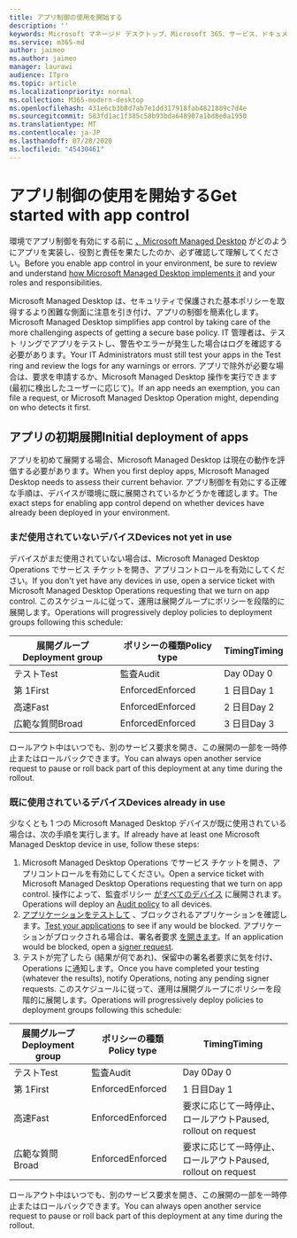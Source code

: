 ```yaml
---
title: アプリ制御の使用を開始する
description: ''
keywords: Microsoft マネージド デスクトップ、Microsoft 365、サービス、ドキュメント
ms.service: m365-md
author: jaimeo
ms.author: jaimeo
manager: laurawi
audience: ITpro
ms.topic: article
ms.localizationpriority: normal
ms.collection: M365-modern-desktop
ms.openlocfilehash: 431e6cb3b8d7ab7e1dd317918fab4821889c7d4e
ms.sourcegitcommit: 583fd1ac1f385c58b93bda648907a1bd8e0a1950
ms.translationtype: MT
ms.contentlocale: ja-JP
ms.lasthandoff: 07/28/2020
ms.locfileid: "45430461"
---
```

# <a name="get-started-with-app-control"></a><span data-ttu-id="bf249-103">アプリ制御の使用を開始する</span><span class="sxs-lookup"><span data-stu-id="bf249-103">Get started with app control</span></span>

<span data-ttu-id="bf249-104">環境でアプリ制御を有効にする前に [、Microsoft Managed Desktop](../service-description/app-control.md) がどのようにアプリを実装し、役割と責任を果たしたのか、必ず確認して理解してください。</span><span class="sxs-lookup"><span data-stu-id="bf249-104">Before you enable app control in your environment, be sure to review and understand [how Microsoft Managed Desktop implements it](../service-description/app-control.md) and your roles and responsibilities.</span></span>

<span data-ttu-id="bf249-105">Microsoft Managed Desktop は、セキュリティで保護された基本ポリシーを取得するより困難な側面に注意を引き付け、アプリの制御を簡素化します。</span><span class="sxs-lookup"><span data-stu-id="bf249-105">Microsoft Managed Desktop simplifies app control by taking care of the more challenging aspects of getting a secure base policy.</span></span> <span data-ttu-id="bf249-106">IT 管理者は、テスト リングでアプリをテストし、警告やエラーが発生した場合はログを確認する必要があります。</span><span class="sxs-lookup"><span data-stu-id="bf249-106">Your IT Administrators must still test your apps in the Test ring and review the logs for any warnings or errors.</span></span> <span data-ttu-id="bf249-107">アプリで除外が必要な場合は、要求を申請するか、Microsoft Managed Desktop 操作を実行できます (最初に検出したユーザーに応じて)。</span><span class="sxs-lookup"><span data-stu-id="bf249-107">If an app needs an exemption, you can file a request, or Microsoft Managed Desktop Operation might, depending on who detects it first.</span></span>

## <a name="initial-deployment-of-apps"></a><span data-ttu-id="bf249-108">アプリの初期展開</span><span class="sxs-lookup"><span data-stu-id="bf249-108">Initial deployment of apps</span></span>

<span data-ttu-id="bf249-109">アプリを初めて展開する場合、Microsoft Managed Desktop は現在の動作を評価する必要があります。</span><span class="sxs-lookup"><span data-stu-id="bf249-109">When you first deploy apps, Microsoft Managed Desktop needs to assess their current behavior.</span></span> <span data-ttu-id="bf249-110">アプリ制御を有効にする正確な手順は、デバイスが環境に既に展開されているかどうかを確認します。</span><span class="sxs-lookup"><span data-stu-id="bf249-110">The exact steps for enabling app control depend on whether devices have already been deployed in your environment.</span></span>

### <a name="devices-not-yet-in-use"></a><span data-ttu-id="bf249-111">まだ使用されていないデバイス</span><span class="sxs-lookup"><span data-stu-id="bf249-111">Devices not yet in use</span></span>

<span data-ttu-id="bf249-112">デバイスがまだ使用されていない場合は、Microsoft Managed Desktop Operations でサービス チケットを開き、アプリコントロールを有効にしてください。</span><span class="sxs-lookup"><span data-stu-id="bf249-112">If you don't yet have any devices in use, open a service ticket with Microsoft Managed Desktop Operations requesting that we turn on app control.</span></span> <span data-ttu-id="bf249-113">このスケジュールに従って、運用は展開グループにポリシーを段階的に展開します。</span><span class="sxs-lookup"><span data-stu-id="bf249-113">Operations will progressively deploy policies to deployment groups following this schedule:</span></span>

|<span data-ttu-id="bf249-114">展開グループ</span><span class="sxs-lookup"><span data-stu-id="bf249-114">Deployment group</span></span>  |<span data-ttu-id="bf249-115">ポリシーの種類</span><span class="sxs-lookup"><span data-stu-id="bf249-115">Policy type</span></span>  |<span data-ttu-id="bf249-116">Timing</span><span class="sxs-lookup"><span data-stu-id="bf249-116">Timing</span></span>  |
|---------|---------|---------|
|<span data-ttu-id="bf249-117">テスト</span><span class="sxs-lookup"><span data-stu-id="bf249-117">Test</span></span>     |  <span data-ttu-id="bf249-118">監査</span><span class="sxs-lookup"><span data-stu-id="bf249-118">Audit</span></span>       |  <span data-ttu-id="bf249-119">Day 0</span><span class="sxs-lookup"><span data-stu-id="bf249-119">Day 0</span></span>       |
|<span data-ttu-id="bf249-120">第 1</span><span class="sxs-lookup"><span data-stu-id="bf249-120">First</span></span>     | <span data-ttu-id="bf249-121">Enforced</span><span class="sxs-lookup"><span data-stu-id="bf249-121">Enforced</span></span>        | <span data-ttu-id="bf249-122">1 日目</span><span class="sxs-lookup"><span data-stu-id="bf249-122">Day 1</span></span>        |
|<span data-ttu-id="bf249-123">高速</span><span class="sxs-lookup"><span data-stu-id="bf249-123">Fast</span></span>     | <span data-ttu-id="bf249-124">Enforced</span><span class="sxs-lookup"><span data-stu-id="bf249-124">Enforced</span></span>        |  <span data-ttu-id="bf249-125">2 日目</span><span class="sxs-lookup"><span data-stu-id="bf249-125">Day 2</span></span>       |
|<span data-ttu-id="bf249-126">広範な質問</span><span class="sxs-lookup"><span data-stu-id="bf249-126">Broad</span></span>     | <span data-ttu-id="bf249-127">Enforced</span><span class="sxs-lookup"><span data-stu-id="bf249-127">Enforced</span></span>        |  <span data-ttu-id="bf249-128">3 日目</span><span class="sxs-lookup"><span data-stu-id="bf249-128">Day 3</span></span>       |

<span data-ttu-id="bf249-129">ロールアウト中はいつでも、別のサービス要求を開き、この展開の一部を一時停止またはロールバックできます。</span><span class="sxs-lookup"><span data-stu-id="bf249-129">You can always open another service request to pause or roll back part of this deployment at any time during the rollout.</span></span>

### <a name="devices-already-in-use"></a><span data-ttu-id="bf249-130">既に使用されているデバイス</span><span class="sxs-lookup"><span data-stu-id="bf249-130">Devices already in use</span></span>

<span data-ttu-id="bf249-131">少なくとも 1 つの Microsoft Managed Desktop デバイスが既に使用されている場合は、次の手順を実行します。</span><span class="sxs-lookup"><span data-stu-id="bf249-131">If already have at least one Microsoft Managed Desktop device in use, follow these steps:</span></span>

1. <span data-ttu-id="bf249-132">Microsoft Managed Desktop Operations でサービス チケットを開き、アプリコントロールを有効にしてください。</span><span class="sxs-lookup"><span data-stu-id="bf249-132">Open a service ticket with Microsoft Managed Desktop Operations requesting that we turn on app control.</span></span> <span data-ttu-id="bf249-133">操作によって、監査ポリシー [がすべてのデバイス](../service-description/app-control.md#audit-policy) に展開されます。</span><span class="sxs-lookup"><span data-stu-id="bf249-133">Operations will deploy an [Audit policy](../service-description/app-control.md#audit-policy) to all devices.</span></span>
2. <span data-ttu-id="bf249-134">[アプリケーションをテストして](../working-with-managed-desktop/work-with-app-control.md#add-a-new-app) 、ブロックされるアプリケーションを確認します。</span><span class="sxs-lookup"><span data-stu-id="bf249-134">[Test your applications](../working-with-managed-desktop/work-with-app-control.md#add-a-new-app) to see if any would be blocked.</span></span> <span data-ttu-id="bf249-135">アプリケーションがブロックされる場合は、署名者要求 [を開きます](../working-with-managed-desktop/work-with-app-control.md#add-or-remove-a-trusted-signer)。</span><span class="sxs-lookup"><span data-stu-id="bf249-135">If an application would be blocked, open a [signer request](../working-with-managed-desktop/work-with-app-control.md#add-or-remove-a-trusted-signer).</span></span> 
3. <span data-ttu-id="bf249-136">テストが完了したら (結果が何であれ)、保留中の署名者要求に気を付け、Operations に通知します。</span><span class="sxs-lookup"><span data-stu-id="bf249-136">Once you have completed your testing (whatever the results), notify Operations, noting any pending signer requests.</span></span> <span data-ttu-id="bf249-137">このスケジュールに従って、運用は展開グループにポリシーを段階的に展開します。</span><span class="sxs-lookup"><span data-stu-id="bf249-137">Operations will progressively deploy policies to deployment groups following this schedule:</span></span>

|<span data-ttu-id="bf249-138">展開グループ</span><span class="sxs-lookup"><span data-stu-id="bf249-138">Deployment group</span></span>  |<span data-ttu-id="bf249-139">ポリシーの種類</span><span class="sxs-lookup"><span data-stu-id="bf249-139">Policy type</span></span>  |<span data-ttu-id="bf249-140">Timing</span><span class="sxs-lookup"><span data-stu-id="bf249-140">Timing</span></span>  |
|---------|---------|---------|
|<span data-ttu-id="bf249-141">テスト</span><span class="sxs-lookup"><span data-stu-id="bf249-141">Test</span></span>     |  <span data-ttu-id="bf249-142">監査</span><span class="sxs-lookup"><span data-stu-id="bf249-142">Audit</span></span>       |  <span data-ttu-id="bf249-143">Day 0</span><span class="sxs-lookup"><span data-stu-id="bf249-143">Day 0</span></span>       |
|<span data-ttu-id="bf249-144">第 1</span><span class="sxs-lookup"><span data-stu-id="bf249-144">First</span></span>     | <span data-ttu-id="bf249-145">Enforced</span><span class="sxs-lookup"><span data-stu-id="bf249-145">Enforced</span></span>        | <span data-ttu-id="bf249-146">1 日目</span><span class="sxs-lookup"><span data-stu-id="bf249-146">Day 1</span></span>        |
|<span data-ttu-id="bf249-147">高速</span><span class="sxs-lookup"><span data-stu-id="bf249-147">Fast</span></span>     | <span data-ttu-id="bf249-148">Enforced</span><span class="sxs-lookup"><span data-stu-id="bf249-148">Enforced</span></span>        |  <span data-ttu-id="bf249-149">要求に応じて一時停止、ロールアウト</span><span class="sxs-lookup"><span data-stu-id="bf249-149">Paused, rollout on request</span></span>       |
|<span data-ttu-id="bf249-150">広範な質問</span><span class="sxs-lookup"><span data-stu-id="bf249-150">Broad</span></span>     | <span data-ttu-id="bf249-151">Enforced</span><span class="sxs-lookup"><span data-stu-id="bf249-151">Enforced</span></span>        |  <span data-ttu-id="bf249-152">要求に応じて一時停止、ロールアウト</span><span class="sxs-lookup"><span data-stu-id="bf249-152">Paused, rollout on request</span></span>       |

<span data-ttu-id="bf249-153">ロールアウト中はいつでも、別のサービス要求を開き、この展開の一部を一時停止またはロールバックできます。</span><span class="sxs-lookup"><span data-stu-id="bf249-153">You can always open another service request to pause or roll back part of this deployment at any time during the rollout.</span></span>



